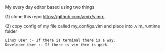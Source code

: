My every day editor based using two things

(1) clone this repo https://github.com/amix/vimrc

(2) copy config of my file called my_configs.vim and place into .vim_runtime folder

~~~bash
Linux User :- If there is terminal there is a way.
Developer User :- If there is vim thre is geek.
~~~





